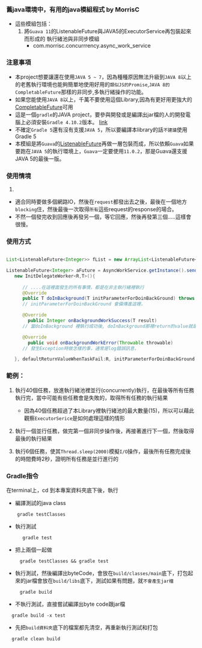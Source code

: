 ### 舊java環境中，有用的java模組程式 by MorrisC
- 這些模組包括：
  1. 將`Guava 11`的ListenableFuture與JAVA5的ExecutorService再包裝起來而形成的 執行緒池與非同步模組
     - com.morrisc.concurrrency.async_work_service

### 注意事項     
- 本project想要讓還在使用`JAVA 5 ~ 7`，因為種種原因無法升級到`JAVA 8`以上的老舊執行環境也能夠簡單地使用好用的`類似JS的Promise`,`JAVA 8的CompletableFuture`那樣的非同步,多執行緒操作的功能。  
- 如果您能使用`JAVA 8`以上，千萬不要使用這個Library,因為有更好用更強大的[CompletableFuture](https://docs.oracle.com/javase/8/docs/api/java/util/concurrent/CompletableFuture.html)可用
- 這是一個`gradle`的JAVA project，要參與開發或是編譯出jar檔的人的開發電腦上必須安裝`Gradle 4.10.2`版本。 [link](https://gradle.org/releases/)
- 不確定`Gradle 5`還有沒有支援`JAVA 5`，所以要編譯本library的話`不建議`使用Gradle 5
- 本模組是將`Guava`的[ListenableFuture](https://google.github.io/guava/releases/23.0/api/docs/com/google/common/util/concurrent/ListenableFuture.html)再做一層包裝而成，所以依賴`Guava`如果要跑在`JAVA 5`的執行環境上，`Guava`一定要使用`11.0.2`，那是Guava還支援JAVA 5的最後一版。


  
### 使用情境
1. 
  - 適合同時要做多個網路IO，然後在`request`都發出去之後，最後在一個地方`blocking`住，然後最後一次取得`所有`這些request的response的場合。
  - 不然一個發完收到回應後再發另一個，等它回應，然後再發第三個.....這樣會很慢。


### 使用方式
``` java

List<ListenableFuture<Integer>> fList = new ArrayList<ListenableFuture<Integer>>();

ListenableFuture<Integer> aFuture = AsyncWorkService.getInstance().sendWorkToBackgroundExecutorService(
   new InitDelegateWorker<R,T>(){
      
      // ....在這裡面發生的所有事情，都是在非主執行緒裡執行 
      @Override
      public T doInBackground(T initParameterForDoinBackGround) throws Exception
      // initParameterForDoinBackGround 會備傳進這裡，

      @Override
		public Integer onBackgroundWorkSuccess(T result)
      // 當doInBackground 裡執行成功後, doInBackground那裡return的value就是它的result參數

      @Override
		public void onBackgroundWorkError(Throwable throwable)
      // 發生Exception時做怎樣的事，通常是log錯誤訊息，

   }, defaultReturnValueWhenTaskFail:R, initParameterForDoinBackGround:T  )

```
###  範例：
1. 執行40個任務，放進執行緒池裡並行(concurrently)執行，在最後等所有任務執行完，當中可能有些任務會是失敗的，取得所有任務的執行結果
    - 因為40個任務超過了本Library裡執行緒池的最大數量(15)，所以可以藉此觀察`ExecutorSerice`是如何處理這樣的情形

2. 執行一個並行任務，做完第一個非同步操作後，再接著進行下一個，然後取得最後的執行結果

3. 執行6個任務，使其`Thread.sleep(2000)`模擬`I/O`操作，最後所有任務完成後的時間費時2秒，證明所有任務是並行進行的

### Gradle指令
  在terminal上，cd 到本專案資料夾底下後，執行
   - 編譯測試的java class
``` shell
    gradle testClasses
```

   - 執行測試
``` shell
      gradle test
```
   - 把上兩個一起做
``` shell
     gradle testClasses && gradle test
```
   - 執行測試，然後編譯出byteCode，會放在`build/classes/main`底下，打包起來的jar檔會放在`build/libs`底下，測試如果有問題，就`不會產生jar檔`
``` shell
     gradle build
```
   - 不執行測試，直接嘗試編譯出byte code跟jar檔
  ``` shell
    gradle build -x test
  ```
   - 先把`build資料夾`底下的檔案都先清空，再重新執行測試和打包
  ``` shell
    gradle clean build
  ```